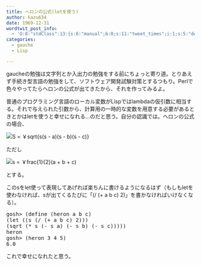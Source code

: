 ```yaml
---
title: ヘロンの公式(letを使う)
author: kazu634
date: 1969-12-31
wordtwit_post_info:
  - 'O:8:"stdClass":13:{s:6:"manual";b:0;s:11:"tweet_times";i:1;s:5:"delay";i:0;s:7:"enabled";i:1;s:10:"separation";s:2:"60";s:7:"version";s:3:"3.7";s:14:"tweet_template";b:0;s:6:"status";i:2;s:6:"result";a:0:{}s:13:"tweet_counter";i:2;s:13:"tweet_log_ids";a:1:{i:0;i:4335;}s:9:"hash_tags";a:0:{}s:8:"accounts";a:1:{i:0;s:7:"kazu634";}}'
categories:
  - gauche
  - Lisp

---
```

<div class="section">
<p>
    gaucheの勉強は文字列とか入出力の勉強をする前にちょっと寄り道。とりあえず手続き型言語の勉強をして、ソフトウェア開発試験対策とするつもり。Perlで色々やってたらヘロンの公式が出てきたから、それを作ってみるよ。
</p>
  
<p>
    普通のプログラミング言語のローカル変数がLispではlambdaの仮引数に相当する。それで与えられた引数から、計算用の一時的な変数を用意する必要があるときとかはletを使うと幸せになれる…のだと思う。自分の認識では。ヘロンの公式の場合、
</p>
  
<p>
<center>
</center>
</p>
  
<p>
<img src="http://d.hatena.ne.jp/cgi-bin/mimetex.cgi?S~=~\sqrt{s&#40;s~-~a&#41;&#40;s~-~b&#41;&#40;s~-~c&#41;}" class="tex" alt="S = ￥sqrt{s&#40;s - a&#41;&#40;s - b&#41;&#40;s - c&#41;}" />
</p>
  
<p>
    ただし
</p>
  
<p>
<img src="http://d.hatena.ne.jp/cgi-bin/mimetex.cgi?s~=~\frac{1}{2}&#40;a~+~b~+~c&#41;" class="tex" alt="s = ￥frac{1}{2}&#40;a + b + c&#41;" />
</p>
  
<p>
    とする。
</p></p> 
  
<p>
    このsをlet使って表現してあげれば楽ちんに書けるようになるはず（もしもletを使わなければ、sが出てくるたびに「(/ (+ a b c) 2)」を書かなければいけなくなる）。
</p>
  
<pre class="syntax-highlight">
gosh&#62; <span class="synSpecial">(</span>define <span class="synSpecial">(</span>heron a b c<span class="synSpecial">)</span>
<span class="synSpecial">(</span><span class="synStatement">let</span> <span class="synSpecial">((</span>s <span class="synSpecial">(</span><span class="synStatement">/</span> <span class="synSpecial">(</span><span class="synStatement">+</span> a b c<span class="synSpecial">)</span> <span class="synConstant">2</span><span class="synSpecial">)))</span>
<span class="synSpecial">(</span><span class="synStatement">sqrt</span> <span class="synSpecial">(</span><span class="synStatement">*</span> s <span class="synSpecial">(</span><span class="synStatement">-</span> s a<span class="synSpecial">)</span> <span class="synSpecial">(</span><span class="synStatement">-</span> s b<span class="synSpecial">)</span> <span class="synSpecial">(</span><span class="synStatement">-</span> s c<span class="synSpecial">)))))</span>
heron
gosh&#62; <span class="synSpecial">(</span>heron <span class="synConstant">3</span> <span class="synConstant">4</span> <span class="synConstant">5</span><span class="synSpecial">)</span>
<span class="synConstant">6.0</span>
</pre>
  
<p>
    これで幸せになれたと思う。
</p>
</div>
